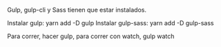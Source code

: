 Gulp, gulp-cli y Sass tienen que estar instalados.

Instalar gulp:
yarn add -D gulp
Instalar gulp-sass:
yarn add -D gulp-sass

Para correr, hacer gulp, para correr con watch, gulp watch

